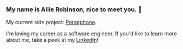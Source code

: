 ### My name is Allie Robinson, nice to meet you. 🌻

My current side project: <a href="https://github.com/just-jollie/persephone">Persephone</a>. <br />

I'm loving my career as a software engineer. If you'd like to learn more about me, take a peek at my <a href="https://www.linkedin.com/in/allie-robinson/">LinkedIn</a>!
